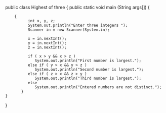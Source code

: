 public class Highest of three {
	public static void main (String args[]) {
		
		{
		      int x, y, z;
		      System.out.println("Enter three integers ");
		      Scanner in = new Scanner(System.in);
		 
		      x = in.nextInt();
		      y = in.nextInt();
		      z = in.nextInt();
		 
		      if ( x > y && x > z )
		         System.out.println("First number is largest.");
		      else if ( y > x && y > z )
		         System.out.println("Second number is largest.");
		      else if ( z > x && z > y )
		         System.out.println("Third number is largest.");
		      else   
		         System.out.println("Entered numbers are not distinct.");
		   }
	}
}
	
